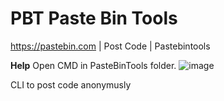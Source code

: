 # PBT Paste Bin Tools
https://pastebin.com | Post Code | Pastebintools

**Help**
Open CMD in PasteBinTools folder.
![image](https://user-images.githubusercontent.com/111588764/191339313-30db70f3-fb14-4a3a-90b3-ffa2e6520e0e.png)


CLI to post code anonymusly 
